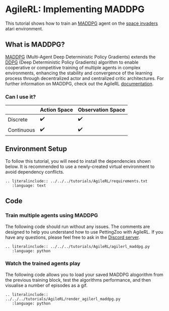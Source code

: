 # AgileRL: Implementing MADDPG
This tutorial shows how to train an [MADDPG](https://agilerl.readthedocs.io/en/latest/api/algorithms/maddpg.html) agent on the [space invaders](https://pettingzoo.farama.org/environments/atari/space_invaders/) atari environment.

## What is MADDPG?
[MADDPG](https://agilerl.readthedocs.io/en/latest/api/algorithms/maddpg.html) (Multi-Agent Deep Deterministic Policy Gradients) extends the [DDPG](https://agilerl.readthedocs.io/en/latest/api/algorithms/ddpg.html) (Deep Deterministic Policy Gradients) algorithm to enable cooperative or competitive training of multiple agents in complex environments, enhancing the stability and convergence of the learning process through decentralized actor and centralized critic architectures. For further information on MADDPG, check out the AgileRL [documentation](https://agilerl.readthedocs.io/en/latest/api/algorithms/maddpg.html).

### Can I use it?

|   | Action Space | Observation Space |
|---|--------------|-------------------|
|Discrete  | ✔️           | ✔️                |
|Continuous   | ✔️           | ✔️                |


## Environment Setup

To follow this tutorial, you will need to install the dependencies shown below. It is recommended to use a newly-created virtual environment to avoid dependency conflicts.
```{eval-rst}
.. literalinclude:: ../../../tutorials/AgileRL/requirements.txt
   :language: text
```

## Code
### Train multiple agents using MADDPG
The following code should run without any issues. The comments are designed to help you understand how to use PettingZoo with AgileRL. If you have any questions, please feel free to ask in the [Discord server](https://discord.com/invite/eB8HyTA2ux).

```{eval-rst}
.. literalinclude:: ../../../tutorials/AgileRL/agilerl_maddpg.py
   :language: python
```

### Watch the trained agents play
The following code allows you to load your saved MADDPG alogorithm from the previous training block, test the algorithms performance, and then visualise a number of episodes as a gif.
```{eval-rst}
.. literalinclude:: ../../../tutorials/AgileRL/render_agilerl_maddpg.py
   :language: python
```
